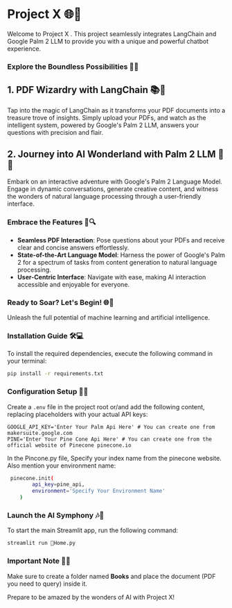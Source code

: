 # Project X 🌐🤖

Welcome to Project X . This project seamlessly integrates LangChain and Google Palm 2 LLM to provide you with a unique and powerful chatbot experience.

### Explore the Boundless Possibilities 🚀🌴

## 1. PDF Wizardry with LangChain 📚🔗
Tap into the magic of LangChain as it transforms your PDF documents into a treasure trove of insights. Simply upload your PDFs, and watch as the intelligent system, powered by Google's Palm 2 LLM, answers your questions with precision and flair.

## 2. Journey into AI Wonderland with Palm 2 LLM 🌟🤖
Embark on an interactive adventure with Google's Palm 2 Language Model. Engage in dynamic conversations, generate creative content, and witness the wonders of natural language processing through a user-friendly interface.


### Embrace the Features 🌈🔍
- **Seamless PDF Interaction**: Pose questions about your PDFs and receive clear and concise answers effortlessly.
- **State-of-the-Art Language Model**: Harness the power of Google's Palm 2 for a spectrum of tasks from content generation to natural language processing.
- **User-Centric Interface**: Navigate with ease, making AI interaction accessible and enjoyable for everyone.

### Ready to Soar? Let's Begin! 🌐🚀
Unleash the full potential of machine learning and artificial intelligence.  


### Installation Guide 🛠️💻
To install the required dependencies, execute the following command in your terminal:

```bash
pip install -r requirements.txt
```


### Configuration Setup 🔐📝
Create a `.env` file in the project root or/and add the following content, replacing placeholders with your actual API keys:

```env
GOOGLE_API_KEY='Enter Your Palm Api Here' # You can create one from makersuite.google.com
PINE='Enter Your Pine Cone Api Here' # You can create one from the official website of Pinecone pinecone.io
```

In the Pincone.py file, Specify your index name from the pinecone website. Also mention your environment name:

```bash
 pinecone.init(
        api_key=pine_api,
        environment='Specify Your Environment Name'
    )
```


### Launch the AI Symphony 🎶🚀
To start the main Streamlit app, run the following command:

```bash
streamlit run 🏦Home.py
```


### Important Note 📌📘
Make sure to create a folder named **Books** and place the document (PDF you need to query) inside it.

Prepare to be amazed by the wonders of AI with Project X!